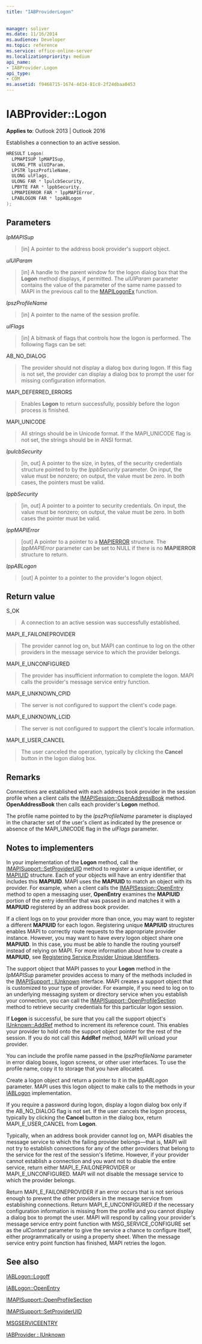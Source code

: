 ```yaml
---
title: "IABProviderLogon"
 
 
manager: soliver
ms.date: 11/16/2014
ms.audience: Developer
ms.topic: reference
ms.service: office-online-server
ms.localizationpriority: medium
api_name:
- IABProvider.Logon
api_type:
- COM
ms.assetid: f9468715-1674-4d14-81c8-2f24dbaa0453
---
```


# IABProvider::Logon

  
  
**Applies to**: Outlook 2013 | Outlook 2016 
  
Establishes a connection to an active session.
  
```cpp
HRESULT Logon(
  LPMAPISUP lpMAPISup,
  ULONG_PTR ulUIParam,
  LPSTR lpszProfileName,
  ULONG ulFlags,
  ULONG FAR * lpulcbSecurity,
  LPBYTE FAR * lppbSecurity,
  LPMAPIERROR FAR * lppMAPIError,
  LPABLOGON FAR * lppABLogon
);
```

## Parameters

 _lpMAPISup_
  
> [in] A pointer to the address book provider's support object.
    
 _ulUIParam_
  
> [in] A handle to the parent window for the logon dialog box that the **Logon** method displays, if permitted. The  _ulUIParam_ parameter contains the value of the parameter of the same name passed to MAPI in the previous call to the [MAPILogonEx](mapilogonex.md) function. 
    
 _lpszProfileName_
  
> [in] A pointer to the name of the session profile.
    
 _ulFlags_
  
> [in] A bitmask of flags that controls how the logon is performed. The following flags can be set:
    
AB_NO_DIALOG 
  
> The provider should not display a dialog box during logon. If this flag is not set, the provider can display a dialog box to prompt the user for missing configuration information.
    
MAPI_DEFERRED_ERRORS 
  
> Enables **Logon** to return successfully, possibly before the logon process is finished. 
    
MAPI_UNICODE 
  
> All strings should be in Unicode format. If the MAPI_UNICODE flag is not set, the strings should be in ANSI format.
    
 _lpulcbSecurity_
  
> [in, out] A pointer to the size, in bytes, of the security credentials structure pointed to by the  _lppbSecurity_ parameter. On input, the value must be nonzero; on output, the value must be zero. In both cases, the pointers must be valid. 
    
 _lppbSecurity_
  
> [in, out] A pointer to a pointer to security credentials. On input, the value must be nonzero; on output, the value must be zero. In both cases the pointer must be valid.
    
 _lppMAPIError_
  
> [out] A pointer to a pointer to a [MAPIERROR](mapierror.md) structure. The  _lppMAPIError_ parameter can be set to NULL if there is no **MAPIERROR** structure to return. 
    
 _lppABLogon_
  
> [out] A pointer to a pointer to the provider's logon object.
    
## Return value

S_OK 
  
> A connection to an active session was successfully established.
    
MAPI_E_FAILONEPROVIDER 
  
> The provider cannot log on, but MAPI can continue to log on the other providers in the message service to which the provider belongs. 
    
MAPI_E_UNCONFIGURED 
  
> The provider has insufficient information to complete the logon. MAPI calls the provider's message service entry function.
    
MAPI_E_UNKNOWN_CPID 
  
> The server is not configured to support the client's code page.
    
MAPI_E_UNKNOWN_LCID 
  
> The server is not configured to support the client's locale information.
    
MAPI_E_USER_CANCEL 
  
> The user canceled the operation, typically by clicking the **Cancel** button in the logon dialog box. 
    
## Remarks

Connections are established with each address book provider in the session profile when a client calls the [IMAPISession::OpenAddressBook](imapisession-openaddressbook.md) method. **OpenAddressBook** then calls each provider's **Logon** method. 
  
The profile name pointed to by the  _lpszProfileName_ parameter is displayed in the character set of the user's client as indicated by the presence or absence of the MAPI_UNICODE flag in the _ulFlags_ parameter. 
  
## Notes to implementers

In your implementation of the **Logon** method, call the [IMAPISupport::SetProviderUID](imapisupport-setprovideruid.md) method to register a unique identifier, or [MAPIUID](mapiuid.md) structure. Each of your objects will have an entry identifier that includes this **MAPIUID**. MAPI uses the **MAPIUID** to match an object with its provider. For example, when a client calls the [IMAPISession::OpenEntry](imapisession-openentry.md) method to open a messaging user, **OpenEntry** examines the **MAPIUID** portion of the entry identifier that was passed in and matches it with a **MAPIUID** registered by an address book provider. 
  
If a client logs on to your provider more than once, you may want to register a different **MAPIUID** for each logon. Registering unique **MAPIUID** structures enables MAPI to correctly route requests to the appropriate provider instance. However, you may want to have every logon object share one **MAPIUID**. In this case, you must be able to handle the routing yourself instead of relying on MAPI. For more information about how to create a **MAPIUID**, see [Registering Service Provider Unique Identifiers](registering-service-provider-unique-identifiers.md).
  
The support object that MAPI passes to your **Logon** method in the _lpMAPISup_ parameter provides access to many of the methods included in the [IMAPISupport : IUnknown](imapisupportiunknown.md) interface. MAPI creates a support object that is customized to your type of provider. For example, if you need to log on to an underlying messaging system or directory service when you establish your connection, you can call the [IMAPISupport::OpenProfileSection](imapisupport-openprofilesection.md) method to retrieve security credentials for this particular logon session. 
  
If **Logon** is successful, be sure that you call the support object's [IUnknown::AddRef](https://msdn.microsoft.com/library/ms691379%28VS.85%29.aspx) method to increment its reference count. This enables your provider to hold onto the support object pointer for the rest of the session. If you do not call this **AddRef** method, MAPI will unload your provider. 
  
You can include the profile name passed in the _lpszProfileName_ parameter in error dialog boxes, logon screens, or other user interfaces. To use the profile name, copy it to storage that you have allocated. 
  
Create a logon object and return a pointer to it in the _lppABLogon_ parameter. MAPI uses this logon object to make calls to the methods in your [IABLogon](iablogoniunknown.md) implementation. 
  
If you require a password during logon, display a logon dialog box only if the AB_NO_DIALOG flag is not set. If the user cancels the logon process, typically by clicking the **Cancel** button in the dialog box, return MAPI_E_USER_CANCEL from **Logon**.
  
Typically, when an address book provider cannot log on, MAPI disables the message service to which the failing provider belongs—that is, MAPI will not try to establish connections for any of the other providers that belong to the service for the rest of the session's lifetime. However, if your provider cannot establish a connection and you want not to disable the entire service, return either MAPI_E_FAILONEPROVIDER or MAPI_E_UNCONFIGURED. MAPI will not disable the message service to which the provider belongs. 
  
Return MAPI_E_FAILONEPROVIDER if an error occurs that is not serious enough to prevent the other providers in the message service from establishing connections. Return MAPI_E_UNCONFIGURED if the necessary configuration information is missing from the profile and you cannot display a dialog box to prompt the user. MAPI will respond by calling your provider's message service entry point function with MSG_SERVICE_CONFIGURE set as the  _ulContext_ parameter to give the service a chance to configure itself, either programmatically or using a property sheet. When the message service entry point function has finished, MAPI retries the logon. 
  
## See also



[IABLogon::Logoff](iablogon-logoff.md)
  
[IABLogon::OpenEntry](iablogon-openentry.md)
  
[IMAPISupport::OpenProfileSection](imapisupport-openprofilesection.md)
  
[IMAPISupport::SetProviderUID](imapisupport-setprovideruid.md)
  
[MSGSERVICEENTRY](msgserviceentry.md)
  
[IABProvider : IUnknown](iabprovideriunknown.md)

